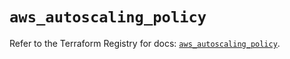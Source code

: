 # `aws_autoscaling_policy`

Refer to the Terraform Registry for docs: [`aws_autoscaling_policy`](https://registry.terraform.io/providers/hashicorp/aws/5.71.0/docs/resources/autoscaling_policy).
